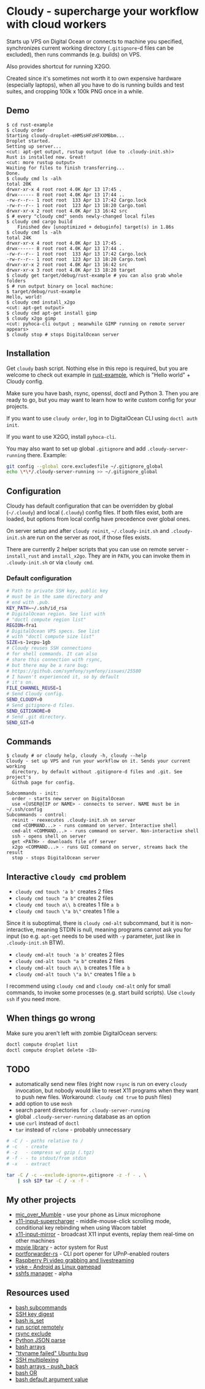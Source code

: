 # Cloudy - supercharge your workflow with cloud workers

Starts up VPS on Digital Ocean or connects to machine you specified, synchronizes current working
directory (`.gitignore`-d files can be excluded), then runs commands (e.g. builds) on VPS.

Also provides shortcut for running X2GO.

Created since it's sometimes not worth it to own expensive hardware (especially laptops), when all
you have to do is running builds and test suites, and cropping 100k x 100k PNG once in a while.

## Demo

```text
$ cd rust-example
$ cloudy order
Starting cloudy-droplet-eHMSsHFzHFXXMBbm...
Droplet started.
Setting up server...
<cut: apt-get output, rustup output (due to .cloudy-init.sh)>
Rust is installed now. Great!
<cut: more rustup output>
Waiting for files to finish transferring...
Done.
$ cloudy cmd ls -alh
total 20K
drwxr-xr-x 4 root root 4.0K Apr 13 17:45 .
drwx------ 8 root root 4.0K Apr 13 17:44 ..
-rw-r--r-- 1 root root  133 Apr 13 17:42 Cargo.lock
-rw-r--r-- 1 root root  123 Apr 13 18:20 Cargo.toml
drwxr-xr-x 2 root root 4.0K Apr 13 16:42 src
$ # every "cloudy cmd" sends newly-changed local files
$ cloudy cmd cargo build
    Finished dev [unoptimized + debuginfo] target(s) in 1.86s
$ cloudy cmd ls -alh
total 24K
drwxr-xr-x 4 root root 4.0K Apr 13 17:45 .
drwx------ 8 root root 4.0K Apr 13 17:44 ..
-rw-r--r-- 1 root root  133 Apr 13 17:42 Cargo.lock
-rw-r--r-- 1 root root  123 Apr 13 18:20 Cargo.toml
drwxr-xr-x 2 root root 4.0K Apr 13 16:42 src
drwxr-xr-x 3 root root 4.0K Apr 13 18:20 target
$ cloudy get target/debug/rust-example # you can also grab whole folders
$ # run output binary on local machine:
$ target/debug/rust-example
Hello, world!
$ cloudy cmd install_x2go
<cut: apt-get output>
$ cloudy cmd apt-get install gimp
$ cloudy x2go gimp
<cut: pyhoca-cli output ; meanwhile GIMP running on remote server appears>
$ cloudy stop # stops DigitalOcean server
```

## Installation

Get `cloudy` bash script. Nothing else in this repo is required, but you are welcome to check out
example in [rust-example](rust-example/), which is "Hello world" + Cloudy config.

Make sure you have bash, rsync, openssl, doctl and Python 3. Then you are ready to go, but you may
want to learn how to write custom config for your projects.

If you want to use `cloudy order`, log in to DigitalOcean CLI using `doctl auth init`.

If you want to use X2GO, install `pyhoca-cli`.

You may also want to set up global `.gitignore` and add `.cloudy-server-running` there. Example:

```bash
git config --global core.excludesfile ~/.gitignore_global
echo \*\*/.cloudy-server-running >> ~/.gitignore_global
```

## Configuration

Cloudy has default configuration that can be overridden by global (`~/.cloudy`) and
local (`.cloudy`) config files. If both files exist, both are loaded, but options from local
config have precedence over global ones.

On server setup and after `cloudy reinit`, `~/.cloudy-init.sh` and `.cloudy-init.sh` are run on
the server as root, if those files exists.

There are currently 2 helper scripts that you can use on remote server - `install_rust` and
`install_x2go`. They are in `PATH`, you can invoke them in `.cloudy-init.sh` or via `cloudy cmd`.

### Default configuration

```bash
# Path to private SSH key, public key
# must be in the same directory and
# end with .pub.
KEY_PATH=~/.ssh/id_rsa
# DigitalOcean region. See list with
# "doctl compute region list"
REGION=fra1
# DigitalOcean VPS specs. See list
# with "doctl compute size list"
SIZE=s-1vcpu-1gb
# Cloudy reuses SSH connections
# for shell commands. It can also
# share this connection with rsync,
# but there may be a rare bug:
# https://github.com/symfony/symfony/issues/25580
# I haven't experienced it, so by default
# it's on.
FILE_CHANNEL_REUSE=1
# Send Cloudy config.
SEND_CLOUDY=0
# Send gitignore-d files.
SEND_GITIGNORE=0
# Send .git directory.
SEND_GIT=0
```

## Commands

```text
$ cloudy # or cloudy help, cloudy -h, cloudy --help
Cloudy - set up VPS and run your workflow on it. Sends your current working
  directory, by default without .gitignore-d files and .git. See project's
  Github page for config.

Subcommands - init:
  order - starts new server on DigitalOcean
  use <[USER@]IP or NAME> - connects to server. NAME must be in ~/.ssh/config
Subcommands - control:
  reinit - reexecutes .cloudy-init.sh on server
  cmd <COMMAND...> - runs command on server. Interactive shell
  cmd-alt <COMMAND...> - runs command on server. Non-interactive shell
  ssh - opens shell on server
  get <PATH> - downloads file off server
  x2go <COMMAND...> - runs GUI command on server, streams back the result
  stop - stops DigitalOcean server
```

## Interactive `cloudy cmd` problem

- `cloudy cmd touch 'a b'` creates 2 files
- `cloudy cmd touch "a b"` creates 2 files
- `cloudy cmd touch a\\ b` creates 1 file `a b`
- `cloudy cmd touch \"a b\"` creates 1 file `a`

Since it is suboptimal, there is `cloudy cmd-alt` subcommand, but it is non-interactive,
meaning STDIN is null, meaning programs cannot ask you for input (so e.g. `apt-get` needs
to be used with `-y` parameter, just like in `.cloudy-init.sh` BTW).

- `cloudy cmd-alt touch 'a b'` creates 2 files
- `cloudy cmd-alt touch "a b"` creates 2 files
- `cloudy cmd-alt touch a\\ b` creates 1 file `a b`
- `cloudy cmd-alt touch \"a b\"` creates 1 file `a b`

I recommend using `cloudy cmd` and `cloudy cmd-alt` only for small commands, to invoke some
processes (e.g. start build scripts). Use `cloudy ssh` if you need more.

## When things go wrong

Make sure you aren't left with zombie DigitalOcean servers:

```bash
doctl compute droplet list
doctl compute droplet delete <ID>
```

## TODO

- automatically send new files (right now `rsync` is run on every `cloudy` invocation, but nobody
  would like to reset X11 programs when they want to push new files. Workaround: `cloudy cmd true`
  to push files)
- add option to use `mosh`
- search parent directories for `.cloudy-server-running`
- global `.cloudy-server-running` database as an option
- use `curl` instead of `doctl`
- `tar` instead of `rclone` - probably unnecessary

```bash
# -C / - paths relative to /
# -c   - create
# -z   - compress w/ gzip (.tgz)
# -f - - to stdout/from stdin
# -x   - extract

tar -C / -c --exclude-ignore=.gitignore -z -f - . \
    | ssh $IP tar -C / -x -f -
```

## My other projects

- [mic_over_Mumble](https://github.com/pzmarzly/mic_over_mumble) - use your phone as Linux microphone
- [x11-input-supercharger](https://github.com/pzmarzly/x11-input-supercharger) - middle-mouse-click
  scrolling mode, conditional key rebinding when using Wacom tablet
- [x11-input-mirror](https://github.com/pzmarzly/x11-input-mirror) - broadcast X11 input events,
  replay them real-time on other machines
- [movie library](https://github.com/movie-rs/movie) - actor system for Rust
- [portforwarder-rs](https://github.com/pzmarzly/portforwarder-rs) - CLI port opener for
  UPnP-enabled routers
- [Raspberry Pi video grabbing and livestreaming](https://pzmarzly.pl/2018/03/17/raspberry-pi-livestreaming.html)
- [yoke - Android as Linux gamepad](https://github.com/rmst/yoke)
- [sshfs manager](https://github.com/pzmarzly/sshfs-manager) - alpha

## Resources used

- [bash subcommands](https://gist.github.com/waylan/4080362)
- [SSH key digest](https://serverfault.com/a/775193/449626)
- [bash is_set](https://stackoverflow.com/a/46704718/5108318)
- [run script remotely](https://stackoverflow.com/a/2732991/5108318)
- [rsync exclude](https://stackoverflow.com/a/15373763/5108318)
- [Python JSON parse](https://stackoverflow.com/a/8400375/5108318)
- [bash arrays](https://stackoverflow.com/a/19122890/5108318)
- ["ttyname failed" Ubuntu bug](https://superuser.com/a/1160074/620906)
- [SSH multiplexing](https://stackoverflow.com/a/20410383/5108318)
- [bash arrays - push_back](https://stackoverflow.com/a/1951523/5108318)
- [bash OR](https://stackoverflow.com/a/8972266/5108318)
- [bash default argument value](https://stackoverflow.com/a/9333006/5108318)
